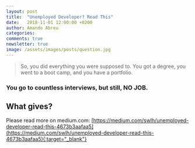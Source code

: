 ```yaml
---
layout: post
title:  "Unemployed Developer? Read This"
date:   2018-11-01 12:00:00 +0200
author: Amando Abreu
categories:
comments: true
newsletter: true
image: /assets/images/posts/question.jpg
---
```

> So, you did everything you were supposed to. You got a degree, you went to a boot camp, and you have a portfolio.

### You go to countless interviews, but still, NO JOB.
## What gives?

Please read more on medium.com: [https://medium.com/swlh/unemployed-developer-read-this-4673b3aafaa5](https://medium.com/swlh/unemployed-developer-read-this-4673b3aafaa5){:target="_blank"}
